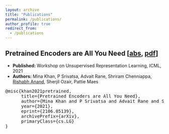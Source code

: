 ```yaml
---
layout: archive
title: "Publications"
permalink: /publications/
author_profile: true
redirect_from:
  - /publications
---
```


## Pretrained Encoders are All You Need [[abs](https://arxiv.org/abs/2106.05139), [pdf](https://arxiv.org/pdf/2106.05139)]
- **Published:** Workshop on Unsupervised Representation Learning, ICML, 2021
- **Authors:** Mina Khan, P Srivatsa, Advait Rane, Shriram Chenniappa, <u>Rishabh Anand</u>, Sherjil Ozair, Pattie Maes

<pre>
@misc{khan2021pretrained,
      title={Pretrained Encoders are All You Need}, 
      author={Mina Khan and P Srivatsa and Advait Rane and Shriram Chenniappa and Rishabh Anand and Sherjil Ozair and Pattie Maes},
      year={2021},
      eprint={2106.05139},
      archivePrefix={arXiv},
      primaryClass={cs.LG}
}
</pre>